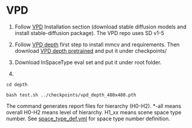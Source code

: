 # VPD

1. Follow [VPD](https://github.com/wl-zhao/VPD) Installation section (download stable diffusion models and install stable-diffusion package). The VPD repo uses SD v1-5

2. Follow [VPD depth](https://github.com/wl-zhao/VPD/blob/main/depth/README.md) first step to install mmcv and requirements. Then download [VPD depth pretrained](https://cloud.tsinghua.edu.cn/f/7e4adc76cc9b4200ac79/?dl=1) and put it under checkpoints/

3. Download InSpaceType eval set and put it under root folder.

4. 

  ```
  cd depth

  bash test.sh ../checkpoints/vpd_depth_480x480.pth
  ```

  The command generates report files for hierarchy (H0-H2). *-all means overall H0-H2 means level of hierarchy. H1_xx means scene space type number. See [space_type_def.yml](https://github.com/DepthComputation/InSpaceType_Benchmark/blob/main/space_type_def.yml) for space type number definition. 